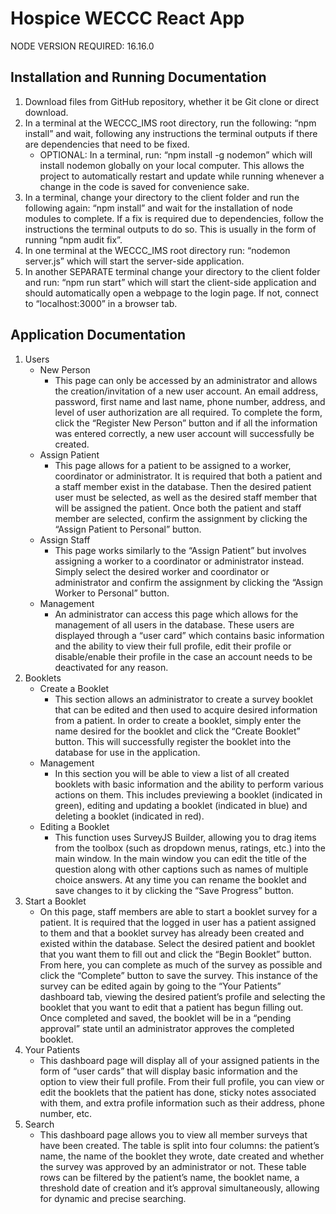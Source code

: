 # Hospice WECCC React App

NODE VERSION REQUIRED: 16.16.0

## Installation and Running Documentation
1. Download files from GitHub repository, whether it be Git clone or direct download.
2. In a terminal at the WECCC_IMS root directory, run the following: “npm install” and wait, following any instructions the terminal outputs if there are dependencies that need to be fixed.
   - OPTIONAL: In a terminal, run: “npm install -g nodemon” which will install nodemon globally on your local computer. This allows the project to automatically restart and update while running whenever a change in the code is saved for convenience sake.
3. In a terminal, change your directory to the client folder and run the following again: “npm install” and wait for the installation of node modules to complete. If a fix is required due to dependencies, follow the instructions the terminal outputs to do so. This is usually in the form of running “npm audit fix”.
4. In one terminal at the WECCC_IMS root directory run: “nodemon server.js” which will start the server-side application.
5. In another SEPARATE terminal change your directory to the client folder and run: “npm run start” which will start the client-side application and should automatically open a webpage to the login page. If not, connect to “localhost:3000” in a browser tab.

## Application Documentation
1. Users
   - New Person
     - This page can only be accessed by an administrator and allows the creation/invitation of a new user account. An email address, password, first name and last name, phone number, address, and level of user authorization are all required. To complete the form, click the “Register New Person” button and if all the information was entered correctly, a new user account will successfully be created.
   - Assign Patient
     - This page allows for a patient to be assigned to a worker, coordinator or administrator. It is required that both a patient and a staff member exist in the database. Then the desired patient user must be selected, as well as the desired staff member that will be assigned the patient. Once both the patient and staff member are selected, confirm the assignment by clicking the “Assign Patient to Personal” button.
   - Assign Staff
     - This page works similarly to the “Assign Patient” but involves assigning a worker to a coordinator or administrator instead. Simply select the desired worker and coordinator or administrator and confirm the assignment by clicking the “Assign Worker to Personal” button.
   - Management
     - An administrator can access this page which allows for the management of all users in the database. These users are displayed through a “user card” which contains basic information and the ability to view their full profile, edit their profile or disable/enable their profile in the case an account needs to be deactivated for any reason.
2. Booklets
   - Create a Booklet
     - This section allows an administrator to create a survey booklet that can be edited and then used to acquire desired information from a patient. In order to create a booklet, simply enter the name desired for the booklet and click the “Create Booklet” button. This will successfully register the booklet into the database for use in the application.
   - Management
     - In this section you will be able to view a list of all created booklets with basic information and the ability to perform various actions on them. This includes previewing a booklet (indicated in green), editing and updating a booklet (indicated in blue) and deleting a booklet (indicated in red).
   - Editing a Booklet 
     - This function uses SurveyJS Builder, allowing you to drag items from the toolbox (such as dropdown menus, ratings, etc.) into the main window. In the main window you can edit the title of the question along with other captions such as names of multiple choice answers. At any time you can rename the booklet and save changes to it by clicking the “Save Progress” button.
3. Start a Booklet
   - On this page, staff members are able to start a booklet survey for a patient. It is required that the logged in user has a patient assigned to them and that a booklet survey has already been created and existed within the database. Select the desired patient and booklet that you want them to fill out and click the “Begin Booklet” button. From here, you can complete as much of the survey as possible and click the “Complete” button to save the survey. This instance of the survey can be edited again by going to the “Your Patients” dashboard tab, viewing the desired patient’s profile and selecting the booklet that you want to edit that a patient has begun filling out. Once completed and saved, the booklet will be in a “pending approval” state until an administrator approves the completed booklet.
4. Your Patients
   - This dashboard page will display all of your assigned patients in the form of “user cards” that will display basic information and the option to view their full profile. From their full profile, you can view or edit the booklets that the patient has done, sticky notes associated with them, and extra profile information such as their address, phone number, etc.
5. Search
   - This dashboard page allows you to view all member surveys that have been created. The table is split into four columns: the patient’s name, the name of the booklet they wrote, date created and whether the survey was approved by an administrator or not. These table rows can be filtered by the patient’s name, the booklet name, a threshold date of creation and it’s approval simultaneously, allowing for dynamic and precise searching.

